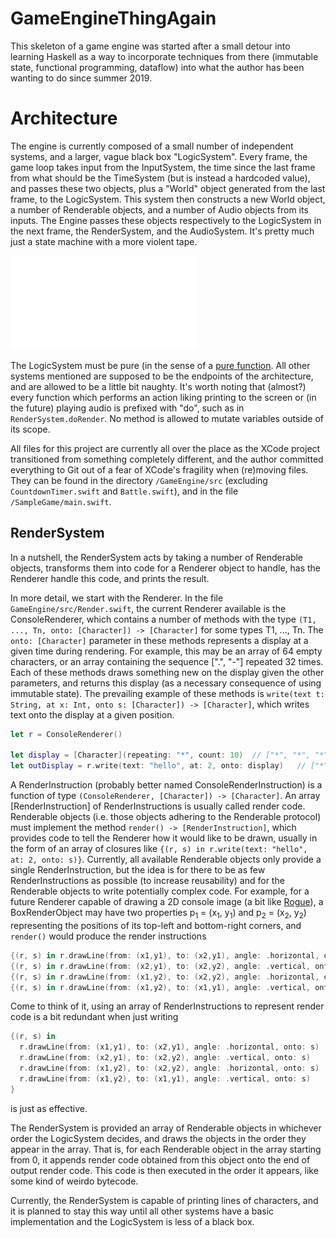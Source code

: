 # GameEngineThingAgain

This skeleton of a game engine was started after a small detour into learning Haskell as a way to incorporate techniques from there (immutable state, functional programming, dataflow) into what the author has been wanting to do since summer 2019.

# Architecture

The engine is currently composed of a small number of independent systems, and a larger, vague black box "LogicSystem". Every frame, the game loop takes input from the InputSystem, the time since the last frame from what should be the TimeSystem (but is instead a hardcoded value), and passes these two objects, plus a "World" object generated from the last frame, to the LogicSystem. This system then constructs a new World object, a number of Renderable objects, and a number of Audio objects from its inputs. The Engine passes these objects respectively to the LogicSystem in the next frame, the RenderSystem, and the AudioSystem. It's pretty much just a state machine with a more violent tape. 

![Skeleton architecture](/GameEngine/docs/architecturediagram.pdf)

The LogicSystem must be pure (in the sense of a [pure function](https://en.wikipedia.org/wiki/Pure_function). All other systems mentioned are supposed to be the endpoints of the architecture, and are allowed to be a little bit naughty. It's worth noting that (almost?) every function which performs an action liking printing to the screen or (in the future) playing audio is prefixed with "do", such as in `RenderSystem.doRender`. No method is allowed to mutate variables outside of its scope.

All files for this project are currently all over the place as the XCode project transitioned from something completely different, and the author committed everything to Git out of a fear of XCode's fragility when (re)moving files. They can be found in the directory `/GameEngine/src` (excluding `CountdownTimer.swift` and `Battle.swift`), and in the file `/SampleGame/main.swift`.

## RenderSystem

In a nutshell, the RenderSystem acts by taking a number of Renderable objects, transforms them into code for a Renderer object to handle, has the Renderer handle this code, and prints the result.

In more detail, we start with the Renderer. In the file `GameEngine/src/Render.swift`, the current Renderer available is the ConsoleRenderer, which contains a number of methods with the type `(T1, ..., Tn, onto: [Character]) -> [Character]` for some types T1, ..., Tn. The `onto: [Character]` parameter in these methods represents a display at a given time during rendering. For example, this may be an array of 64 empty characters, or an array containing the sequence [".", "-"] repeated 32 times. Each of these methods draws something new on the display given the other parameters, and returns this display (as a necessary consequence of using immutable state). The prevailing example of these methods is `write(text t: String, at x: Int, onto s: [Character]) -> [Character]`, which writes text onto the display at a given position. 
```swift
let r = ConsoleRenderer()

let display = [Character](repeating: "*", count: 10)  // ["*", "*", "*", "*", "*", "*", "*", "*", "*", "*"]
let outDisplay = r.write(text: "hello", at: 2, onto: display)   // ["*", "*", "h", "e", "l", "l", "o", "*", "*", "*"]
```

A RenderInstruction (probably better named ConsoleRenderInstruction) is a function of type `(ConsoleRenderer, [Character]) -> [Character]`. An array [RenderInstruction] of RenderInstructions is usually called render code. Renderable objects (i.e. those objects adhering to the Renderable protocol) must implement the method `render() -> [RenderInstruction]`, which provides code to tell the Renderer how it would like to be drawn, usually in the form of an array of closures like `{(r, s) in r.write(text: "hello", at: 2, onto: s)}`. Currently, all available Renderable objects only provide a single RenderInstruction, but the idea is for there to be as few RenderInstructions as possible (to increase reusability) and for the Renderable objects to write potentially complex code. For example, for a future Renderer capable of drawing a 2D console image (a bit like [Rogue](https://en.wikipedia.org/wiki/Rogue_(video_game))), a BoxRenderObject may have two properties p<sub>1</sub> = (x<sub>1</sub>, y<sub>1</sub>) and p<sub>2</sub> = (x<sub>2</sub>, y<sub>2</sub>) representing the positions of its top-left and bottom-right corners, and `render()` would produce the render instructions
```swift
{(r, s) in r.drawLine(from: (x1,y1), to: (x2,y1), angle: .horizontal, onto: s)}
{(r, s) in r.drawLine(from: (x2,y1), to: (x2,y2), angle: .vertical, onto: s)}
{(r, s) in r.drawLine(from: (x1,y2), to: (x2,y2), angle: .horizontal, onto: s)}
{(r, s) in r.drawLine(from: (x1,y2), to: (x1,y1), angle: .vertical, onto: s)}
```
Come to think of it, using an array of RenderInstructions to represent render code is a bit redundant when just writing
```swift
{(r, s) in 
  r.drawLine(from: (x1,y1), to: (x2,y1), angle: .horizontal, onto: s)
  r.drawLine(from: (x2,y1), to: (x2,y2), angle: .vertical, onto: s)
  r.drawLine(from: (x1,y2), to: (x2,y2), angle: .horizontal, onto: s)
  r.drawLine(from: (x1,y2), to: (x1,y1), angle: .vertical, onto: s)
}
```
is just as effective.

The RenderSystem is provided an array of Renderable objects in whichever order the LogicSystem decides, and draws the objects in the order they appear in the array. That is, for each Renderable object in the array starting from 0, it appends render code obtained from this object onto the end of output render code. This code is then executed in the order it appears, like some kind of weirdo bytecode.

Currently, the RenderSystem is capable of printing lines of characters, and it is planned to stay this way until all other systems have a basic implementation and the LogicSystem is less of a black box.
